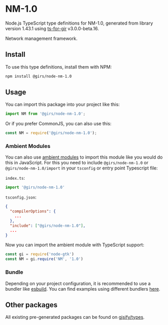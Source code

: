 
# NM-1.0

Node.js TypeScript type definitions for NM-1.0, generated from library version 1.43.1 using [ts-for-gir](https://github.com/gjsify/ts-for-gir) v3.0.0-beta.16.

Network management framework.

## Install

To use this type definitions, install them with NPM:
```bash
npm install @girs/node-nm-1.0
```

## Usage

You can import this package into your project like this:
```ts
import NM from '@girs/node-nm-1.0';
```

Or if you prefer CommonJS, you can also use this:
```ts
const NM = require('@girs/node-nm-1.0');
```

### Ambient Modules

You can also use [ambient modules](https://github.com/gjsify/ts-for-gir/tree/main/packages/cli#ambient-modules) to import this module like you would do this in JavaScript.
For this you need to include `@girs/node-nm-1.0` or `@girs/node-nm-1.0/import` in your `tsconfig` or entry point Typescript file:

`index.ts`:
```ts
import '@girs/node-nm-1.0'
```

`tsconfig.json`:
```json
{
  "compilerOptions": {
    ...
  },
  "include": ["@girs/node-nm-1.0"],
  ...
}
```

Now you can import the ambient module with TypeScript support: 

```ts
const gi = require('node-gtk')
const NM = gi.require('NM', '1.0')
```


### Bundle

Depending on your project configuration, it is recommended to use a bundler like [esbuild](https://esbuild.github.io/). You can find examples using different bundlers [here](https://github.com/gjsify/ts-for-gir/tree/main/examples).

## Other packages

All existing pre-generated packages can be found on [gjsify/types](https://github.com/gjsify/types).

